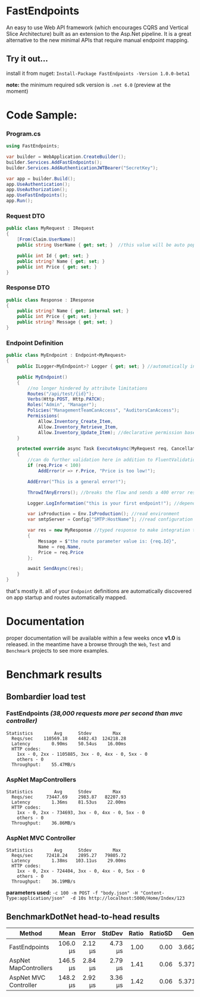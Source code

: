# FastEndpoints

An easy to use Web API framework (which encourages CQRS and Vertical Slice Architecture) built as an extension to the Asp.Net pipeline. It is a great alternative to the new minimal APIs that require manual endpoint mapping.

## Try it out...
install it from nuget:
`Install-Package FastEndpoints -Version 1.0.0-beta1`

**note:** the minimum required sdk version is `.net 6.0` (preview at the moment)

# Code Sample:

### Program.cs
```csharp
using FastEndpoints;

var builder = WebApplication.CreateBuilder();
builder.Services.AddFastEndpoints();
builder.Services.AddAuthenticationJWTBearer("SecretKey");

var app = builder.Build();
app.UseAuthentication();
app.UseAuthorization();
app.UseFastEndpoints();
app.Run();
```

### Request DTO
```csharp
public class MyRequest : IRequest
{
    [From(Claim.UserName)]
    public string UserName { get; set; }  //this value will be auto populated from the user claim

    public int Id { get; set; }
    public string? Name { get; set; }
    public int Price { get; set; }
}
```

### Response DTO
```csharp
public class Response : IResponse
{
    public string? Name { get; internal set; }
    public int Price { get; set; }
    public string? Message { get; set; }
}
```

### Endpoint Definition
```csharp
public class MyEndpoint : Endpoint<MyRequest>
{
    public ILogger<MyEndpoint>? Logger { get; set; } //automatically injected from services

    public MyEndpoint()
    {
        //no longer hindered by attribute limitations
        Routes("/api/test/{id}");
        Verbs(Http.POST, Http.PATCH);
        Roles("Admin", "Manager");
        Policies("ManagementTeamCanAccess", "AuditorsCanAccess");
        Permissions(
            Allow.Inventory_Create_Item,
            Allow.Inventory_Retrieve_Item,
            Allow.Inventory_Update_Item); //declarative permission based authentication
    }

    protected override async Task ExecuteAsync(MyRequest req, CancellationToken ct)
    {
        //can do further validation here in addition to FluentValidations rules
        if (req.Price < 100)
            AddError(r => r.Price, "Price is too low!");

        AddError("This is a general error!");

        ThrowIfAnyErrors(); //breaks the flow and sends a 400 error response containing error details.

        Logger.LogInformation("this is your first endpoint!"); //dependency injected logger

        var isProduction = Env.IsProduction(); //read environment
        var smtpServer = Config["SMTP:HostName"]; //read configuration

        var res = new MyResponse //typed response to make integration tests convenient
        {
            Message = $"the route parameter value is: {req.Id}",
            Name = req.Name,
            Price = req.Price
        };

        await SendAsync(res);
    }
}
```

that's mostly it. all of your `Endpoint` definitions are automatically discovered on app startup and routes automatically mapped.

# Documentation
proper documentation will be available within a few weeks once **v1.0** is released. in the meantime have a browse through the `Web`, `Test` and `Benchmark` projects to see more examples.

# Benchmark results

 <!-- .\bomb.exe -c 100 -m POST -f "body.json" -H "Content-Type:application/json"  -d 10s http://localhost:5000/benchmark/ok/123 -->

## Bombardier load test

### FastEndpoints *(38,000 requests more per second than mvc controller)*
```
Statistics        Avg      Stdev        Max
  Reqs/sec    110569.18    4482.43  124218.28
  Latency        0.90ms    50.54us    16.00ms
  HTTP codes:
    1xx - 0, 2xx - 1105885, 3xx - 0, 4xx - 0, 5xx - 0
    others - 0
  Throughput:    55.47MB/s
```

### AspNet MapControllers
```
Statistics        Avg      Stdev        Max
  Reqs/sec     73447.69    2983.87   82207.93
  Latency        1.36ms    81.53us    22.00ms
  HTTP codes:
    1xx - 0, 2xx - 734693, 3xx - 0, 4xx - 0, 5xx - 0
    others - 0
  Throughput:    36.86MB/s
```

### AspNet MVC Controller
```
Statistics        Avg      Stdev        Max
  Reqs/sec     72418.24    2895.27   79805.72
  Latency        1.38ms   103.11us    29.00ms
  HTTP codes:
    1xx - 0, 2xx - 724404, 3xx - 0, 4xx - 0, 5xx - 0
    others - 0
  Throughput:    36.19MB/s
```

**parameters used:** 
`-c 100 -m POST -f "body.json" -H "Content-Type:application/json"  -d 10s http://localhost:5000/Home/Index/123`
<!-- ```
{
  "FirstName": "xxc",
  "LastName": "yyy",
  "Age": 23,
  "PhoneNumbers": [
    "1111111111",
    "2222222222",
    "3333333333",
    "4444444444",
    "5555555555"
  ]
}
``` -->

## BenchmarkDotNet head-to-head results

|               Method  |     Mean |   Error |  StdDev | Ratio | RatioSD |  Gen 0 | Allocated |
|---------------------- |---------:|--------:|--------:|------:|--------:|-------:|----------:|
| FastEndpoints         | 106.0 μs | 2.12 μs | 4.73 μs |  1.00 |    0.00 | 3.6621 |     30 KB |
| AspNet MapControllers | 146.5 μs | 2.84 μs | 2.79 μs |  1.41 |    0.06 | 5.3711 |     44 KB |
| AspNet MVC Controller | 148.2 μs | 2.92 μs | 3.36 μs |  1.42 |    0.06 | 5.3711 |     45 KB |
